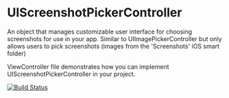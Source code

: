 # UIScreenshotPickerController
An object that manages customizable user interface for choosing screenshots for use in your app.
Similar to UIImagePickerController but only allows users to pick screenshots (images from the 'Screenshots' iOS smart folder)

ViewController file demonstrates how you can implement UIScreenshotPickerController in your project.

[![Build Status](https://travis-ci.org/vaslnk/UIScreenshotPickerController.svg?branch=master)](https://travis-ci.org/vaslnk/UIScreenshotPickerController) 
 

<img src="http://i.imgur.com/zYUJhFW.png" width="9" height="16">
<img src="http://i.imgur.com/2mJcIGG.jpg" width="9" height="16">
<img src="http://i.imgur.com/mPcxZsg.jpg" width="9" height="16">
<img src="http://i.imgur.com/mq2RvAB.jpg" width="9" height="16">

